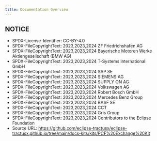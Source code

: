 ```yaml
---
title: Documentation Overview
---
```


## NOTICE

- SPDX-License-Identifier: CC-BY-4.0
- SPDX-FileCopyrightText: 2023,2023,2024 ZF Friedrichshafen AG
- SPDX-FileCopyrightText: 2023,2023,2024 Bayerische Motoren Werke Aktiengesellschaft (BMW AG)
- SPDX-FileCopyrightText: 2023,2023,2024 T-Systems International GmbH
- SPDX-FileCopyrightText: 2023,2023,2024 SAP SE
- SPDX-FileCopyrightText: 2023,2023,2024 SIEMENS AG
- SPDX-FileCopyrightText: 2023,2023,2024 SUPPLY ON AG
- SPDX-FileCopyrightText: 2023,2023,2024 Volkswagen AG
- SPDX-FileCopyrightText: 2023,2023,2024 Robert Bosch GmbH
- SPDX-FileCopyrightText: 2023,2023,2024 Mercedes Benz Group
- SPDX-FileCopyrightText: 2023,2023,2024 BASF SE
- SPDX-FileCopyrightText: 2023,2023,2024 CCT
- SPDX-FileCopyrightText: 2023,2023,2024 Gris Group
- SPDX-FileCopyrightText: 2023,2023,2024 Contributors to the Eclipse Foundation
- Source URL: https://github.com/eclipse-tractusx/eclipse-tractusx.github.io/tree/main/docs-kits/kits/PCF%20Exchange%20Kit